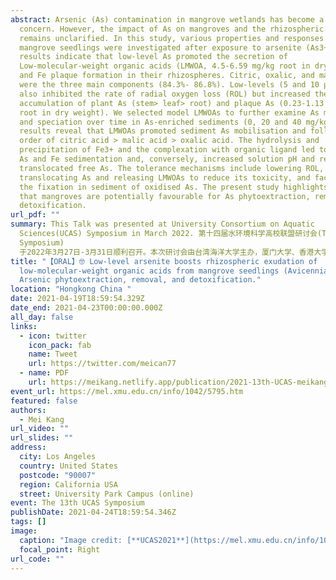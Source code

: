 ```yaml
---
abstract: Arsenic (As) contamination in mangrove wetlands has become a major
  concern. However, the impact of As on mangroves and the rhizospheric mechanism
  remains unclarified. In this study, various properties and responses of
  mangrove seedlings were investigated after exposure to arsenite (As3+). The
  results indicate that low-level As promoted the secretion of
  Low-molecular-weight organic acids (LMWOA, 4.5-6.59 mg/kg root in dry weight)
  and Fe plaque formation in their rhizospheres. Citric, oxalic, and malic acid
  were the three main components (84.3%- 86.8%). Low-levels (5 and 10 μmol/L)
  also inhibited the rate of radial oxygen loss (ROL) but increased the
  accumulation of plant As (stem> leaf> root) and plaque As (0.23-1.13 mg/kg
  root in dry weight). We selected model LMWOAs to further examine As migration
  and speciation over time in As-enriched sediments (0, 20 and 40 mg/kg). The
  results reveal that LMWOAs promoted sediment As mobilisation and followed the
  order of citric acid > malic acid > oxalic acid. The hydrolysis and
  precipitation of Fe3+ and the complexation with organic ligand led to aqueous
  As and Fe sedimentation and, conversely, increased solution pH and re
  translocated free As. The tolerance mechanisms include lowering ROL,
  translocating As and releasing LMWOAs to reduce its toxicity, and faciliting
  the fixation in sediment of oxidised As. The present study highlights the fact
  that mangroves are potentially favourable for As phytoextraction, removal and
  detoxification.
url_pdf: ""
summary: This Talk was presented at University Consortium on Aquatic
  Sciences(UCAS) Symposium in March 2022. 第十四届水环境科学高校联盟研讨会(The 14th UCAS
  Symposium)
  于2022年3月27日-3月31日顺利召开。本次研讨会由台湾海洋大学主办，厦门大学、香港大学、台湾中山大学协办，以线上线下相结合的办会方式联合开展。
title: "【ORAL】🤓 Low-level arsenite boosts rhizospheric exudation of
  low-molecular-weight organic acids from mangrove seedlings (Avicennia marima):
  Arsenic phytoextraction, removal, and detoxification."
location: "Hongkong China "
date: 2021-04-19T18:59:54.329Z
date_end: 2021-04-23T00:00:00.000Z
all_day: false
links:
  - icon: twitter
    icon_pack: fab
    name: Tweet
    url: https://twitter.com/meican77
  - name: PDF
    url: https://meikang.netlify.app/publication/2021-13th-UCAS-meikang.pdf
event_url: https://mel.xmu.edu.cn/info/1042/5795.htm
featured: false
authors:
  - Mei Kang
url_video: ""
url_slides: ""
address:
  city: Los Angeles
  country: United States
  postcode: "90007"
  region: California USA
  street: University Park Campus (online)
event: The 13th UCAS Symposium
publishDate: 2021-04-24T18:59:54.346Z
tags: []
image:
  caption: "Image credit: [**UCAS2021**](https://mel.xmu.edu.cn/info/1042/5795.htm)"
  focal_point: Right
url_code: ""
---
```

